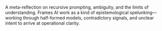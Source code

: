 A meta-reflection on recursive prompting, ambiguity, and the limits of understanding. Frames AI work as a kind of epistemological spelunking—working through half-formed models, contradictory signals, and unclear intent to arrive at operational clarity.
